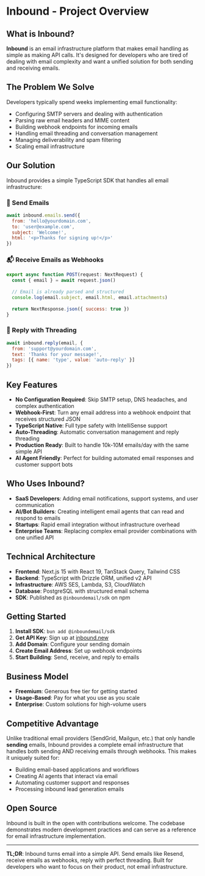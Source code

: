 # Inbound - Project Overview

## What is Inbound?

**Inbound** is an email infrastructure platform that makes email handling as simple as making API calls. It's designed for developers who are tired of dealing with email complexity and want a unified solution for both sending and receiving emails.

## The Problem We Solve

Developers typically spend weeks implementing email functionality:
- Configuring SMTP servers and dealing with authentication
- Parsing raw email headers and MIME content
- Building webhook endpoints for incoming emails
- Handling email threading and conversation management  
- Managing deliverability and spam filtering
- Scaling email infrastructure

## Our Solution

Inbound provides a simple TypeScript SDK that handles all email infrastructure:

### 🚀 Send Emails
```javascript
await inbound.emails.send({
  from: 'hello@yourdomain.com',
  to: 'user@example.com', 
  subject: 'Welcome!',
  html: '<p>Thanks for signing up!</p>'
})
```

### 📬 Receive Emails as Webhooks
```javascript
export async function POST(request: NextRequest) {
  const { email } = await request.json()
  
  // Email is already parsed and structured
  console.log(email.subject, email.html, email.attachments)
  
  return NextResponse.json({ success: true })
}
```

### 💬 Reply with Threading
```javascript
await inbound.reply(email, {
  from: 'support@yourdomain.com',
  text: 'Thanks for your message!',
  tags: [{ name: 'type', value: 'auto-reply' }]
})
```

## Key Features

- **No Configuration Required**: Skip SMTP setup, DNS headaches, and complex authentication
- **Webhook-First**: Turn any email address into a webhook endpoint that receives structured JSON
- **TypeScript Native**: Full type safety with IntelliSense support
- **Auto-Threading**: Automatic conversation management and reply threading
- **Production Ready**: Built to handle 10k-10M emails/day with the same simple API
- **AI Agent Friendly**: Perfect for building automated email responses and customer support bots

## Who Uses Inbound?

- **SaaS Developers**: Adding email notifications, support systems, and user communication
- **AI/Bot Builders**: Creating intelligent email agents that can read and respond to emails
- **Startups**: Rapid email integration without infrastructure overhead  
- **Enterprise Teams**: Replacing complex email provider combinations with one unified API

## Technical Architecture

- **Frontend**: Next.js 15 with React 19, TanStack Query, Tailwind CSS
- **Backend**: TypeScript with Drizzle ORM, unified v2 API
- **Infrastructure**: AWS SES, Lambda, S3, CloudWatch
- **Database**: PostgreSQL with structured email schema
- **SDK**: Published as `@inboundemail/sdk` on npm

## Getting Started

1. **Install SDK**: `bun add @inboundemail/sdk`
2. **Get API Key**: Sign up at [inbound.new](https://inbound.new)  
3. **Add Domain**: Configure your sending domain
4. **Create Email Address**: Set up webhook endpoints
5. **Start Building**: Send, receive, and reply to emails

## Business Model

- **Freemium**: Generous free tier for getting started
- **Usage-Based**: Pay for what you use as you scale
- **Enterprise**: Custom solutions for high-volume users

## Competitive Advantage

Unlike traditional email providers (SendGrid, Mailgun, etc.) that only handle **sending** emails, Inbound provides a complete email infrastructure that handles both sending AND receiving emails through webhooks. This makes it uniquely suited for:

- Building email-based applications and workflows
- Creating AI agents that interact via email
- Automating customer support and responses
- Processing inbound lead generation emails

## Open Source

Inbound is built in the open with contributions welcome. The codebase demonstrates modern development practices and can serve as a reference for email infrastructure implementation.

---

**TL;DR**: Inbound turns email into a simple API. Send emails like Resend, receive emails as webhooks, reply with perfect threading. Built for developers who want to focus on their product, not email infrastructure.